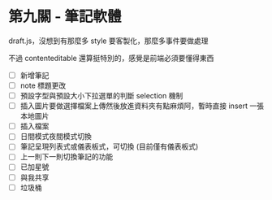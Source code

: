 # 第九關 - 筆記軟體

draft.js，沒想到有那麼多 style 要客製化，那麼多事件要做處理

不過 contenteditable 還算挺特別的，感覺是前端必須要懂得東西

- [ ] 新增筆記
- [ ] note 標題更改
- [ ] 預設字型與預設大小下拉選單的判斷 selection 機制
- [ ] 插入圖片要做選擇檔案上傳然後放進資料夾有點麻煩阿，暫時直接 insert 一張本地圖片
- [ ] 插入檔案
- [ ] 日間模式夜間模式切換
- [ ] 筆記呈現列表式或儀表板式，可切換 (目前僅有儀表板式)
- [ ] 上一則下一則切換筆記的功能
- [ ] 已加星號
- [ ] 與我共享
- [ ] 垃圾桶
